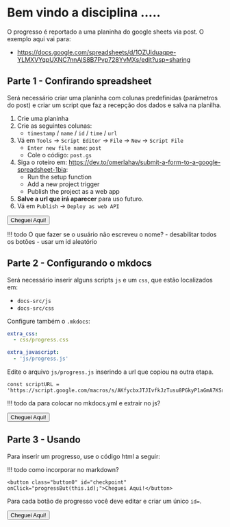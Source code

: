 # Bem vindo a disciplina .....

O progresso é reportado a uma planinha do google sheets via post. O exemplo aqui vai para:

- https://docs.google.com/spreadsheets/d/1OZUiduaqpe-YLMXVYqpUXNC7nnAlS8B7Pvp728YvMXs/edit?usp=sharing


## Parte 1 - Confirando spreadsheet

Será necessário criar uma planinha com colunas predefinidas (parâmetros do post) e criar um script que faz a recepção dos dados e salva na planilha.

1. Crie uma planinha
1. Crie as seguintes colunas:
    - `timestamp` / `name` / `id` / `time` / `url`
1. Vá em `Tools` -> `Script Editor` -> `File` -> `New` -> `Script File`
    - `Enter new file name`: `post`
    - Cole o código: `post.gs`
1. Siga o roteiro em: https://dev.to/omerlahav/submit-a-form-to-a-google-spreadsheet-1bia:  
    - Run the setup function
    - Add a new project trigger  
    - Publish the project as a web app 
1. **Salve a url que irá aparecer** para uso futuro.  
1. Vá em `Publish` -> `Deploy as web API`   

<button class="button0" id="parte-1-gs" onClick="progressBut(this.id);">Cheguei Aqui!</button>

!!! todo
    O que fazer se o usuário não escreveu o nome?
        - desabilitar todos os botões
        - usar um id aleatório

## Parte 2 - Configurando o mkdocs

Será necessário inserir alguns scripts `js` e um `css`, que estão localizados em:

- `docs-src/js`
- `docs-src/css`

Configure também o `.mkdocs`:

``` yml
extra_css:
  - css/progress.css

extra_javascript:
  - 'js/progress.js'
```

Edite o arquivo `js/progress.js` inserindo a url que copiou na outra etapa.

```
const scriptURL = 'https://script.google.com/macros/s/AKfycbxJTJIvfkJzTusu8PGkyP1aGmA7KSrKq8H4OiiQYSl9Lf6ZVM8/exec';
```

!!! todo
    da para colocar no mkdocs.yml e extrair no js?

<button class="button0" id="parte-2-mkdocs" onClick="progressBut(this.id);">Cheguei Aqui!</button>

## Parte 3 - Usando

Para inserir um progresso, use o código html a seguir:

!!! todo
    como incorporar no markdown?

```
<button class="button0" id="checkpoint" onClick="progressBut(this.id);">Cheguei Aqui!</button>
```

Para cada botão de progresso você deve editar e criar um único `id=`.

<button class="button0" id="parte-3-botao" onClick="progressBut(this.id);">Cheguei Aqui!</button>
